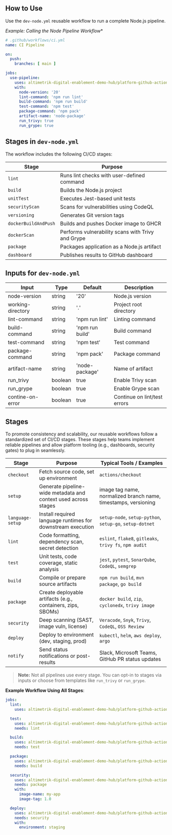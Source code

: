 ## How to Use

Use the `dev-node.yml` reusable workflow to run a complete Node.js pipeline.

*Example: Calling the Node Pipeline Workflow**

```yaml
# .github/workflows/ci.yml
name: CI Pipeline

on:
  push:
    branches: [ main ]

jobs:
  use-pipeline:
    uses: altimetrik-digital-enablement-demo-hub/platform-github-actions/.github/workflows/dev-node.yml@v1
    with:
      node-version: '20'
      lint-command: 'npm run lint'
      build-command: 'npm run build'
      test-command: 'npm test'
      package-command: 'npm pack'
      artifact-name: 'node-package'
      run_trivy: true
      run_grype: true
```

## Stages in `dev-node.yml`

The workflow includes the following CI/CD stages:

| Stage         | Purpose                                             |
|---------------|-----------------------------------------------------|
| `lint`        | Runs lint checks with user-defined command          |
| `build`       | Builds the Node.js project                          |
| `unitTest`    | Executes Jest-based unit tests                      |
| `securityScan`| Scans for vulnerabilities using CodeQL              |
| `versioning`  | Generates Git version tags                          |
| `dockerBuildAndPush` | Builds and pushes Docker image to GHCR       |
| `dockerScan`  | Performs vulnerability scans with Trivy and Grype   |
| `package`     | Packages application as a Node.js artifact          |
| `dashboard`   | Publishes results to GitHub dashboard               |

## Inputs for `dev-node.yml`

| Input             | Type     | Default          | Description                          |
|-------------------|----------|------------------|--------------------------------------|
| node-version      | string   | '20'             | Node.js version                      |
| working-directory | string   | '.'              | Project root directory               |
| lint-command      | string   | 'npm run lint'   | Linting command                      |
| build-command     | string   | 'npm run build'  | Build command                        |
| test-command      | string   | 'npm test'       | Test command                         |
| package-command   | string   | 'npm pack'       | Package command                      |
| artifact-name     | string   | 'node-package'   | Name of artifact                     |
| run_trivy         | boolean  | true             | Enable Trivy scan                    |
| run_grype         | boolean  | true             | Enable Grype scan                    |
| contine-on-error  | boolean  | true             | Continue on lint/test errors         |

## Stages

To promote consistency and scalability, our reusable workflows follow a standardized set of CI/CD stages. These stages help teams implement reliable pipelines and allow platform tooling (e.g., dashboards, security gates) to plug in seamlessly.

| Stage            | Purpose                                                        | Typical Tools / Examples                          |
|------------------|----------------------------------------------------------------|---------------------------------------------------|
| `checkout`       | Fetch source code, set up environment                          | `actions/checkout`                                |
| `setup`          | Generate pipeline-wide metadata and context used across stages | image tag name, normalized branch name, timestamps, versioning |
| `language-setup` | Install required language runtimes for downstream execution    | `setup-node`, `setup-python`, `setup-go`, `setup-dotnet` |
| `lint`           | Code formatting, dependency scan, secret detection             | `eslint`, `flake8`, `gitleaks`, `trivy fs`, `npm audit` |
| `test`           | Unit tests, code coverage, static analysis                     | `jest`, `pytest`, `SonarQube`, `CodeQL`, `semgrep`|
| `build`          | Compile or prepare source artifacts                            | `npm run build`, `mvn package`, `go build`        |
| `package`        | Create deployable artifacts (e.g., containers, zips, SBOMs)    | `docker build`, `zip`, `cyclonedx`, `trivy image` |
| `security`       | Deep scanning (SAST, image vuln, license)                      | `Veracode`, `Snyk`, `Trivy`, `CodeQL`, `OSS Review` |
| `deploy`         | Deploy to environment (dev, staging, prod)                     | `kubectl`, `helm`, `aws deploy`, `argo`           |
| `notify`         | Send status notifications or post-results                      | Slack, Microsoft Teams, GitHub PR status updates  |

> **Note:** Not all pipelines use every stage. You can opt-in to stages via inputs or choose from templates like `run_trivy` or `run_grype`.

**Example Workflow Using All Stages**:

```yaml
jobs:
  lint:
    uses: altimetrik-digital-enablement-demo-hub/platform-github-actions/.github/workflows/lint-node.yml@v1

  test:
    uses: altimetrik-digital-enablement-demo-hub/platform-github-actions/.github/workflows/test-node.yml@v1
    needs: lint

  build:
    uses: altimetrik-digital-enablement-demo-hub/platform-github-actions/.github/workflows/build-node.yml@v1
    needs: test

  package:
    uses: altimetrik-digital-enablement-demo-hub/platform-github-actions/.github/workflows/package-node.yml@v1
    needs: build

  security:
    uses: altimetrik-digital-enablement-demo-hub/platform-github-actions/.github/workflows/security-scan.yml@v1
    needs: package
    with:
      image-name: my-app
      image-tag: 1.0

  deploy:
    uses: altimetrik-digital-enablement-demo-hub/platform-github-actions/.github/workflows/deploy.yml@v1
    needs: security
    with:
      environment: staging
```